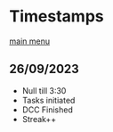 # Timestamps
[main menu](./README.md)
## 26/09/2023
- Null till 3:30
- Tasks initiated
- DCC Finished
- Streak++